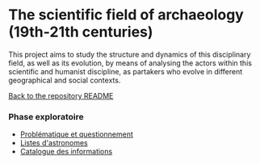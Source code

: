 # The scientific field of archaeology (19th-21th centuries)


This project aims to study the structure and dynamics of this disciplinary field, as well as its evolution, by means of analysing the actors within this scientific and humanist discipline, as partakers who evolve in different geographical and social contexts.

[Back to the repository README](../README.md)
    

###  Phase exploratoire


* [Problématique et questionnement](Problematique-Questionnement.md)
* [Listes d'astronomes](Listes-d'astronomes.md)
* [Catalogue des informations](Catalogue-des-informations.md)